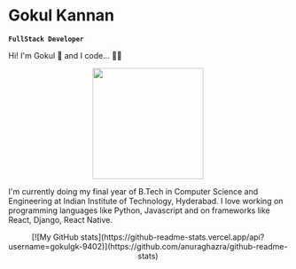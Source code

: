 # Gokul Kannan
**`FullStack Developer`**

Hi! I'm Gokul 👋 and I code... 🧑‍💻

<div align="center">
  <img src=https://media.giphy.com/media/qgQUggAC3Pfv687qPC/giphy.gif width="200" />
</div>

I'm currently doing my final year of B.Tech in Computer Science and Engineering at Indian Institute of Technology, Hyderabad. I love working on programming languages like Python, Javascript and on frameworks like React, Django, React Native. 

<div align="center">
  [![My GitHub stats](https://github-readme-stats.vercel.app/api?username=gokulgk-9402)](https://github.com/anuraghazra/github-readme-stats)
</div>

